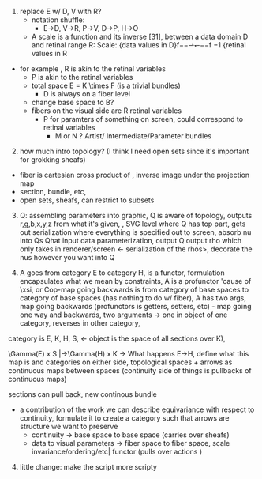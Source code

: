 1. replace E w/ D, V with R? 
   - notation shuffle:
     - E->D, V->R, P->V, D->P, H->O
   - A scale is a function and its inverse [31],
between a data domain D and retinal range R:
Scale: {data values in D}f−−⇀↽−−f −1
{retinal values in R
- for example , R is akin to the retinal variables 
  - P is akin to the retinal variables
  - total space E = K \times F (is a trivial bundles)
    - D is always on a fiber level
  - change base space to B? 
  - fibers on the visual side are R retinal variables 
    - P for paramters of something on screen, could correspond to retinal variables 
      - M or N ? Artist/ Intermediate/Parameter bundles 

2. how much intro topology? (I think I need open sets since it's important for grokking sheafs)
- fiber is cartesian cross product of , inverse image under the projection map
- section, bundle, etc, 
- open sets, sheafs, can restrict to subsets 

3. Q: assembling parameters into graphic, Q is aware of topology, outputs r,g,b,x,y,z from what it's given, , SVG level where Q has top part, gets out serialization where everything is specified out to screen, absorb nu into Qs
    Qhat input data parameterization, output Q output rho which only takes in renderer/screen <- serialization of the rhos>, decorate the nus however you want into Q

4. A goes from category E to category H, is a functor, formulation encapsulates what we mean by constraints, A is a profunctor 'cause of \xsi, or Cop-map going backwards is from category of base spaces to category of base spaces (has nothing to do w/ fiber), A has two args, map going backwards (profunctors is getters, setters, etc) - map going one way and backwards, two arguments -> one in object of one category, reverses in other category,

category is E, K, H, S, <- object is the space of all sections over K), 

\Gamma(E) x S |->\Gamma(H) x K -> What happens E->H, define what this map is and categories on either side, topological spaces + arrows as continuous maps between spaces (continuity side of things is pullbacks of continuous maps)

sections can pull back, new continous bundle 
- a contribution of the work we can describe equivariance with respect to continuity, formulate it to create a category such that arrows are structure we want to preserve
  - continuity -> base space to base space (carries over sheafs)
  - data to visual parameters -> fiber space to fiber space, scale invariance/ordering/etc| functor (pulls over actions )


4. little change: make the script more scripty 